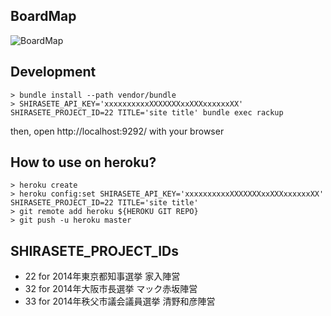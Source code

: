 BoardMap
---------

![BoardMap](https://f.cloud.github.com/assets/72997/2061916/75b7c09c-8c72-11e3-9602-2089755939e7.png)

Development
--------------------

```
> bundle install --path vendor/bundle
> SHIRASETE_API_KEY='xxxxxxxxxxXXXXXXXxxXXXxxxxxxXX' SHIRASETE_PROJECT_ID=22 TITLE='site title' bundle exec rackup
```

then, open http://localhost:9292/ with your browser


How to use on heroku?
---------------------

```
> heroku create
> heroku config:set SHIRASETE_API_KEY='xxxxxxxxxxXXXXXXXxxXXXxxxxxxXX' SHIRASETE_PROJECT_ID=22 TITLE='site title'
> git remote add heroku ${HEROKU GIT REPO}
> git push -u heroku master
```

SHIRASETE_PROJECT_IDs
---------------------

* 22 for 2014年東京都知事選挙 家入陣営
* 32 for 2014年大阪市長選挙 マック赤坂陣営
* 33 for 2014年秩父市議会議員選挙 清野和彦陣営
